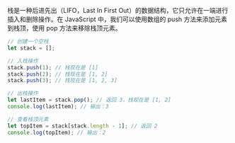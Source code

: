 栈是一种后进先出（LIFO，Last In First Out）的数据结构，它只允许在一端进行插入和删除操作。在 JavaScript 中，我们可以使用数组的 push 方法来添加元素到栈顶，使用 pop 方法来移除栈顶元素。
```javascript
// 创建一个空栈
let stack = [];

// 入栈操作
stack.push(1); // 栈现在是 [1]
stack.push(2); // 栈现在是 [1, 2]
stack.push(3); // 栈现在是 [1, 2, 3]

// 出栈操作
let lastItem = stack.pop(); // 返回 3，栈现在是 [1, 2]
console.log(lastItem); // 输出：3

// 查看栈顶元素
let topItem = stack[stack.length - 1]; // 返回 2
console.log(topItem); // 输出：2
```
